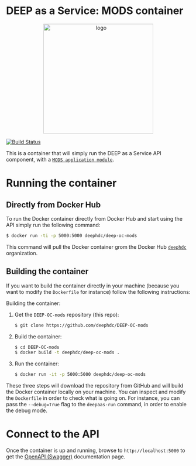 # DEEP as a Service: MODS container

 <div align="center">
    <img src="https://marketplace.deep-hybrid-datacloud.eu/images/logo-deep.png" alt="logo" width="300"/>
    </div>

[![Build Status](https://jenkins.indigo-datacloud.eu/buildStatus/icon?job=Pipeline-as-code/DEEP-OC-org/DEEP-OC-mods/master)](https://jenkins.indigo-datacloud.eu/job/Pipeline-as-code/job/DEEP-OC-org/job/DEEP-OC-mods/job/master)

This is a container that will simply run the DEEP as a Service API component,
with a [`MODS application module`](https://github.com/deephdc/mods).

# Running the container

## Directly from Docker Hub

To run the Docker container directly from Docker Hub and start using the API
simply run the following command:

```bash
$ docker run -ti -p 5000:5000 deephdc/deep-oc-mods
```

This command will pull the Docker container grom the Docker Hub
[`deephdc`](https://hub.docker.com/u/deephdc/) organization.


## Building the container

If you want to build the container directly in your machine (because you want
to modify the `Dockerfile` for instance) follow the following instructions:

Building the container:

1. Get the `DEEP-OC-mods` repository (this repo):

    ```bash
    $ git clone https://github.com/deephdc/DEEP-OC-mods
    ```

2. Build the container:

    ```bash
    $ cd DEEP-OC-mods
    $ docker build -t deephdc/deep-oc-mods .
    ```

3. Run the container:

    ```bash
    $ docker run -it -p 5000:5000 deephdc/deep-oc-mods
    ```

These three steps will download the repository from GitHub and will build the
Docker container locally on your machine. You can inspect and modify the
`Dockerfile` in order to check what is going on. For instance, you can pass the
`--debug=True` flag to the `deepaas-run` command, in order to enable the debug
mode.

# Connect to the API

Once the container is up and running, browse to `http://localhost:5000` to get
the [OpenAPI (Swagger)](https://www.openapis.org/) documentation page.
